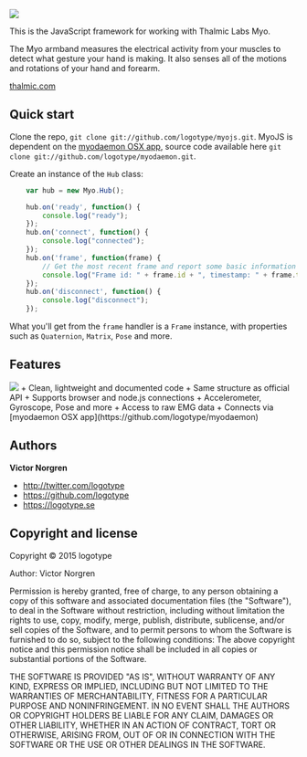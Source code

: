 [<img src="http://logotype.se/myo/logo_daemon.png">](https://github.com/logotype/myojs.git)

This is the JavaScript framework for working with Thalmic Labs Myo.

The Myo armband measures the electrical activity from your muscles to detect what gesture your hand is making. It also senses all of the motions and rotations of your hand and forearm.

[thalmic.com](http://www.thalmic.com)

Quick start
-----------

Clone the repo, `git clone git://github.com/logotype/myojs.git`.
MyoJS is dependent on the [myodaemon OSX app](https://github.com/logotype/myodaemon/blob/master/build/myodaemon.zip?raw=true), source code available here `git clone git://github.com/logotype/myodaemon.git`.

Create an instance of the `Hub` class:

```javascript
    var hub = new Myo.Hub();

    hub.on('ready', function() {
        console.log("ready");
    });
    hub.on('connect', function() {
        console.log("connected");
    });
    hub.on('frame', function(frame) {
        // Get the most recent frame and report some basic information
    	console.log("Frame id: " + frame.id + ", timestamp: " + frame.timestamp);
    });
    hub.on('disconnect', function() {
        console.log("disconnect");
    });
```

What you'll get from the `frame` handler is a `Frame` instance, with properties such as `Quaternion`, `Matrix`, `Pose` and more.

Features
--------
<img src="http://logotype.se/myo/myodaemon.png?v5">
+ Clean, lightweight and documented code
+ Same structure as official API
+ Supports browser and node.js connections
+ Accelerometer, Gyroscope, Pose and more
+ Access to raw EMG data
+ Connects via [myodaemon OSX app](https://github.com/logotype/myodaemon)

Authors
-------

**Victor Norgren**

+ http://twitter.com/logotype
+ https://github.com/logotype
+ https://logotype.se


Copyright and license
---------------------

Copyright © 2015 logotype

Author: Victor Norgren

Permission is hereby granted, free of charge, to any person obtaining a copy
of this software and associated documentation files (the "Software"), to
deal in the Software without restriction, including without limitation the
rights to use, copy, modify, merge, publish, distribute, sublicense, and/or
sell copies of the Software, and to permit persons to whom the Software is
furnished to do so, subject to the following conditions:  The above copyright
notice and this permission notice shall be included in all copies or
substantial portions of the Software.

THE SOFTWARE IS PROVIDED "AS IS", WITHOUT WARRANTY OF ANY KIND, EXPRESS OR
IMPLIED, INCLUDING BUT NOT LIMITED TO THE WARRANTIES OF MERCHANTABILITY,
FITNESS FOR A PARTICULAR PURPOSE AND NONINFRINGEMENT. IN NO EVENT SHALL THE
AUTHORS OR COPYRIGHT HOLDERS BE LIABLE FOR ANY CLAIM, DAMAGES OR OTHER
LIABILITY, WHETHER IN AN ACTION OF CONTRACT, TORT OR OTHERWISE, ARISING FROM,
OUT OF OR IN CONNECTION WITH THE SOFTWARE OR THE USE OR OTHER DEALINGS
IN THE SOFTWARE.